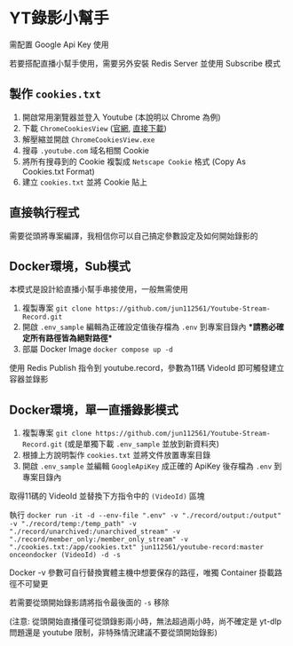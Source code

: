 # YT錄影小幫手

需配置 Google Api Key 使用

若要搭配直播小幫手使用，需要另外安裝 Redis Server 並使用 Subscribe 模式

## 製作 `cookies.txt`

1. 開啟常用瀏覽器並登入 Youtube (本說明以 Chrome 為例)
2. 下載 `ChromeCookiesView` ([官網](https://www.nirsoft.net/utils/chrome_cookies_view.html), [直接下載](https://www.nirsoft.net/utils/chromecookiesview.zip))
3. 解壓縮並開啟 `ChromeCookiesView.exe`
4. 搜尋 `.youtube.com` 域名相關 Cookie 
5. 將所有搜尋到的 Cookie 複製成 `Netscape Cookie` 格式 (Copy As Cookies.txt Format) 
6. 建立 `cookies.txt` 並將 Cookie 貼上

## 直接執行程式

需要從頭將專案編譯，我相信你可以自己搞定參數設定及如何開始錄影的

## Docker環境，Sub模式

本模式是設計給直播小幫手串接使用，一般無需使用

1. 複製專案 `git clone https://github.com/jun112561/Youtube-Stream-Record.git`
2. 開啟 `.env_sample` 編輯為正確設定值後存檔為 `.env` 到專案目錄內
 **\*請務必確定所有路徑皆為絕對路徑\***
3. 部屬 Docker Image `docker compose up -d`

使用 Redis Publish 指令到 youtube.record，參數為11碼 VideoId 即可觸發建立容器並錄影

## Docker環境，單一直播錄影模式

1. 複製專案 `git clone https://github.com/jun112561/Youtube-Stream-Record.git` (或是單獨下載 `.env_sample` 並放到新資料夾)
2. 根據上方說明製作 `cookies.txt` 並將文件放置專案目錄
3. 開啟 `.env_sample` 並編輯 `GoogleApiKey` 成正確的 ApiKey 後存檔為 `.env` 到專案目錄內

取得11碼的 VideoId 並替換下方指令中的 `(VideoId)` 區塊

執行 `docker run -it -d --env-file ".env" -v "./record/output:/output" -v "./record/temp:/temp_path" -v "./record/unarchived:/unarchived_stream" -v "./record/member_only:/member_only_stream" -v "./cookies.txt:/app/cookies.txt" jun112561/youtube-record:master onceondocker (VideoId) -d -s`

Docker -v 參數可自行替換實體主機中想要保存的路徑，唯獨 Container 掛載路徑不可變更

若需要從頭開始錄影請將指令最後面的 `-s` 移除

(注意: 從頭開始直播僅可從頭錄影兩小時，無法超過兩小時，尚不確定是 yt-dlp 問題還是 youtube 限制，非特殊情況建議不要從頭開始錄影)
